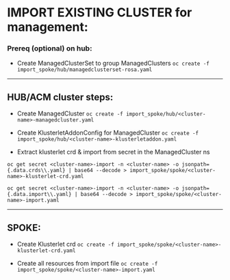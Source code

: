 # IMPORT EXISTING CLUSTER for management:

### Prereq (optional) on hub:
- Create ManagedClusterSet to group ManagedClusters 
```oc create -f import_spoke/hub/managedclusterset-rosa.yaml```
----

## HUB/ACM cluster steps:

- Create ManagedCluster 
```oc create -f import_spoke/hub/<cluster-name>-managedcluster.yaml```

- Create KlusterletAddonConfig for ManagedCluster
```oc create -f import_spoke/hub/<cluster-name>-klusterletaddon.yaml```

- Extract klusterlet crd & import from secret in the ManagedCluster ns


```oc get secret <cluster-name>-import -n <cluster-name> -o jsonpath={.data.crds\\.yaml} | base64 --decode > import_spoke/spoke/<cluster-name>-klusterlet-crd.yaml```

```oc get secret <cluster-name>-import -n <cluster-name> -o jsonpath={.data.import\\.yaml} | base64 --decode > import_spoke/spoke/<cluster-name>-import.yaml```

----

## SPOKE:

- Create Klusterlet crd
```oc create -f import_spoke/spoke/<cluster-name>-klusterlet-crd.yaml```

- Create all resources from import file
```oc create -f import_spoke/spoke/<cluster-name>-import.yaml```
